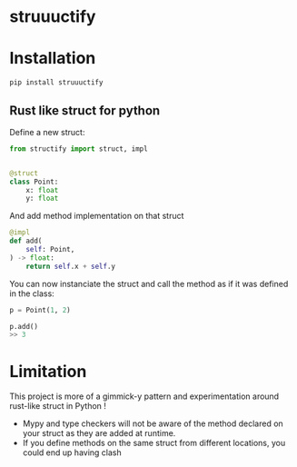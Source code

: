 # struuuctify

# Installation

`pip install struuuctify`

## Rust like struct for python

Define a new struct:

```python
from structify import struct, impl


@struct
class Point:
    x: float
    y: float
```


And add method implementation on that struct

```python
@impl
def add(
    self: Point,
) -> float:
    return self.x + self.y
```

You can now instanciate the struct and call the method as if it was defined in the class:

```python
p = Point(1, 2)

p.add()
>> 3
```


# Limitation

This project is more of a gimmick-y pattern and experimentation around rust-like struct in Python !

- Mypy and type checkers will not be aware of the method declared on your struct as they are added at runtime.
- If you define methods on the same struct from different locations, you could end up having clash  

